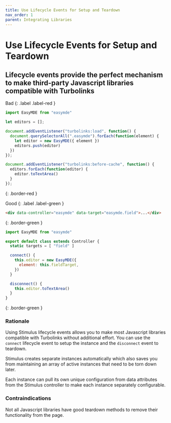 ```yaml
---
title: Use Lifecycle Events for Setup and Teardown
nav_order: 1
parent: Integrating Libraries
---
```


# Use Lifecycle Events for Setup and Teardown

## Lifecycle events provide the perfect mechanism to make third-party Javascript libraries compatible with Turbolinks

Bad
{: .label .label-red }

```js
import EasyMDE from "easymde"

let editors = [];

document.addEventListener("turbolinks:load", function() {
  document.querySelectorAll(".easymde").forEach(function(element) {
    let editor = new EasyMDE({ element })
    editors.push(editor)
  })
});

document.addEventListener("turbolinks:before-cache", function() {
  editors.forEach(function(editor) {
    editor.toTextArea()
  }
});
```
{: .border-red }

Good
{: .label .label-green }

```html
<div data-controller="easymde" data-target="easymde.field">...</div>
```
{: .border-green }

```js
import EasyMDE from "easymde"

export default class extends Controller {
  static targets = [ "field" ]

  connect() {
    this.editor = new EasyMDE({
      element: this.fieldTarget,
    })
  }

  disconnect() {
    this.editor.toTextArea()
  }
}
```
{: .border-green }

### Rationale
Using Stimulus lifecycle events allows you to make most Javascript libraries compatible with Turbolinks without additional effort. You can use the `connect` lifecycle event to setup the instance and the `disconnect` event to teardown.

Stimulus creates separate instances automatically which also saves you from maintaining an array of active instances that need to be torn down later.

Each instance can pull its own unique configuration from data attributes from the Stimulus controller to make each instance separately configurable.

### Contraindications
Not all Javascript libraries have good teardown methods to remove their functionality from the page.
